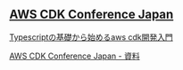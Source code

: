 
## [AWS CDK Conference Japan](https://jawsug.connpass.com/event/240422/)

[Typescriptの基礎から始めるaws cdk開発入門](https://catalog.workshops.aws/typescript-and-cdk-for-beginner/ja-JP)

[AWS CDK Conference Japan - 資料](https://jawsug.connpass.com/event/240422/presentation/)




